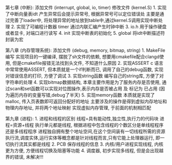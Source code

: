 第七章 (中断):
    添加文件    (interrupt, global, io, timer)
    修改文件    (kernel.S)
    1. 实现了中断向量表idt 产生异常后会提示异常号, 根据异常号可以定位错误处
    主要是通过完善了loader中, 将处理异常的地址放到table中,通过kernel.S调用实现中断处理
    2. 实现了可编程计数器 timer 通过内联汇编产生时钟中断
    3. io.h 用于操作硬盘或者显卡, 对端口进行读写
    4. init 实现中断表的初始化
    5. global   将idt中断描述符封装为宏 

第八章 (内存管理系统): 
    添加文件    (debug, memory, bitmap, string)
    1. MakeFile编写 实现项目的一键编译, 摆脱了sh文件的依赖, 想要用cmakefile配合clangd使用, 但是cmakefile报错无法找到头文件, 不知道什么原因
    2. 实现ASSERT c 语言中常常使用ASSERT, 但本质就是一个if判断而已, 调用了自己的debug函数, 实现对错误信息的打印, 方便了调试
    3. 实现string函数 编写自己的string库, 方便了对字符串的处理 
    4. 实现bitmap数据结构, 本章主要作用是为了服务内存是否使用, 通过scan和set函数可以实现对位图操作,表示内存是否被占用 及 标记为 已占用 (因为遍历内存的变量写错,debug了半天)
    5. 实现memory函数   本质就是实现了malloc, 传入页表数即可返回分配好的地址 主要涉及的操作是得到虚拟内存地址和物理内存地址, 并将两个地址映射 实现虚拟内存管理, 于前面的机制相匹配

第九章 (进程):
    1. 进程和线程的区别 线程=具有能动性,独立性,执行力的代码块  进程=资源+线程   执行单元都是线程, 根据进程中包含线程的个数区分是单线程程序还是多线程程序    进程独自拥有整个地址空间,在这个空间装有一切线程所需的资源   执行流,调度实体,运行实体等概念都是针对线程而言,只有它能上处理器运行, 即一切执行流其实都是线程
    2. PCB 保存线程的信息
    3. 内核/用户进程实现线程, 内核更为方便, 方便线程切换及阻塞等功能
    4. 调度器, 初步实现多线程, 但是会出现越界的错误, 未解决!!!